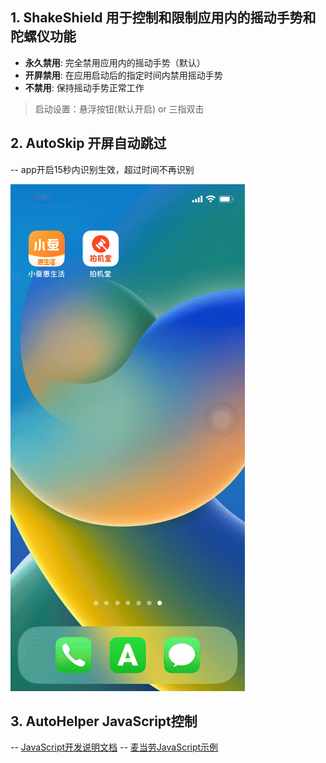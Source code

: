 

## 1. ShakeShield 用于控制和限制应用内的摇动手势和陀螺仪功能
- **永久禁用**: 完全禁用应用内的摇动手势（默认）
- **开屏禁用**: 在应用启动后的指定时间内禁用摇动手势
- **不禁用**: 保持摇动手势正常工作
> 启动设置：悬浮按钮(默认开启) or 三指双击

## 2. AutoSkip 开屏自动跳过
-- app开启15秒内识别生效，超过时间不再识别

![效果](img/autoskip_demo.gif)

## 3. AutoHelper JavaScript控制
-- [JavaScript开发说明文档](AutoHelper/JavaScript_Guide.md)
-- [麦当劳JavaScript示例](AutoHelper/demo_McDonald.js)